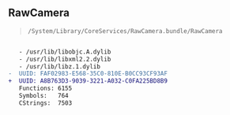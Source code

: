 ## RawCamera

> `/System/Library/CoreServices/RawCamera.bundle/RawCamera`

```diff

   - /usr/lib/libobjc.A.dylib
   - /usr/lib/libxml2.2.dylib
   - /usr/lib/libz.1.dylib
-  UUID: FAF02983-E568-35C0-810E-B0CC93CF93AF
+  UUID: A8B763D3-9039-3221-A032-C0FA225BD8B9
   Functions: 6155
   Symbols:   764
   CStrings:  7503

```

